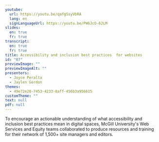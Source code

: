 ```yaml
---
youtube:
  url: https://youtu.be/qafgSsyVbRA
  lang: en
  signLanguageUrl: https://youtu.be/PW6JcO-62LM
slides:
  en: true
  fr: true
transcript:
  en: true
  fr: true
title: Accessibility and inclusion best practices  for websites
id: "07"
previewImage: ""
previewImageAlt: ""
presenters:
  - Joyce Peralta
  - Jaylen Gordon
themes:
  - 49e72e28-7453-4233-8aff-456b3a956615
customTheme: ""
text: null
pdf: null
---
```

To encourage an actionable understanding of what accessibility and inclusion best practices mean in digital spaces, McGill University's Web Services and Equity teams collaborated to produce resources and training for their network of 1,500+ site managers and editors.
